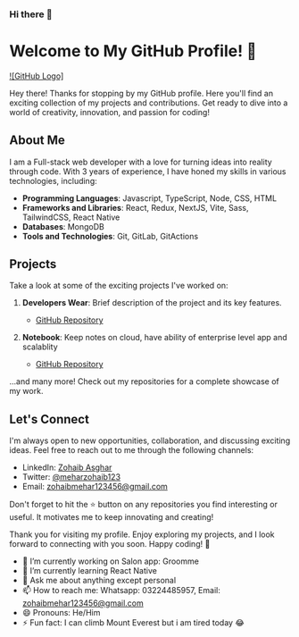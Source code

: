 ### Hi there 👋

# Welcome to My GitHub Profile! 👋

[![GitHub Logo]](https://github.com/zohaibasghar)

Hey there! Thanks for stopping by my GitHub profile. Here you'll find an exciting collection of my projects and contributions. Get ready to dive into a world of creativity, innovation, and passion for coding!

## About Me

I am a Full-stack web developer with a love for turning ideas into reality through code. With 3 years of experience, I have honed my skills in various technologies, including:

- **Programming Languages**: Javascript, TypeScript, Node, CSS, HTML
- **Frameworks and Libraries**: React, Redux, NextJS, Vite, Sass, TailwindCSS, React Native
- **Databases**: MongoDB
- **Tools and Technologies**: Git, GitLab, GitActions

## Projects

Take a look at some of the exciting projects I've worked on:

1. **Developers Wear**: Brief description of the project and its key features.
   - [GitHub Repository](https://github.com/zohaibasghar/developerswear.git)
   

2. **Notebook**: Keep notes on cloud, have ability of enterprise level app and scalablity
   - [GitHub Repository](https://github.com/zohaibasghar/yay-notebook.git)
   
...and many more! Check out my repositories for a complete showcase of my work.


## Let's Connect

I'm always open to new opportunities, collaboration, and discussing exciting ideas. Feel free to reach out to me through the following channels:

- LinkedIn: [Zohaib Asghar](https://linkedin.com/mian-zohaib-asghar)
- Twitter: [@meharzohaib123](https://twitter.com/meharzohaib123)
- Email: zohaibmehar123456@gmail.com

Don't forget to hit the ⭐️ button on any repositories you find interesting or useful. It motivates me to keep innovating and creating!

Thank you for visiting my profile. Enjoy exploring my projects, and I look forward to connecting with you soon. Happy coding! 🚀


- 🔭 I’m currently working on Salon app: Groomme
- 🌱 I’m currently learning React Native
- 💬 Ask me about anything except personal
- 📫 How to reach me: Whatsapp: 03224485957, Email: zohaibmehar123456@gmail.com
- 😄 Pronouns: He/Him
- ⚡ Fun fact: I can climb Mount Everest but i am tired today 😂

